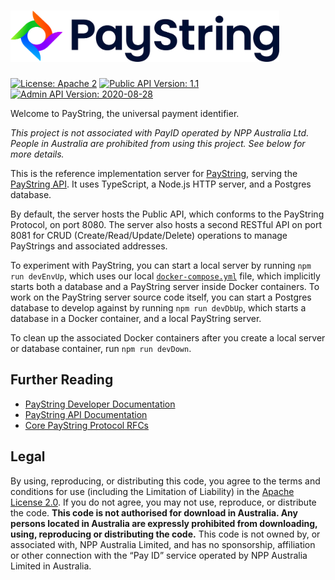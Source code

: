 # [<img src="img/paystring-logo-color.png" alt="PayString" width="430" height="82" />](https://www.paystring.org/)

[![License: Apache 2](https://img.shields.io/badge/license-Apache%202-brightgreen)](https://github.com/PayString/paystring/blob/master/LICENSE)
[![Public API Version: 1.1](https://img.shields.io/badge/Public%20API%20Version-1.1-blue)](https://github.com/PayString/paystring/blob/master/src/config.ts#L1)
[![Admin API Version: 2020-08-28](https://img.shields.io/badge/Admin%20API%20Version-2020--08--25-blue)](https://github.com/PayString/paystring/blob/master/src/config.ts#L2)

Welcome to PayString, the universal payment identifier.

_This project is not associated with PayID operated by NPP Australia Ltd. People in Australia are prohibited from using this project. See below for more details._

This is the reference implementation server for [PayString](https://docs.paystring.org/getting-started), serving the [PayString API](https://api.paystring.org/?version=latest). It uses TypeScript, a Node.js HTTP server, and a Postgres database.

By default, the server hosts the Public API, which conforms to the PayString Protocol, on port 8080. The server also hosts a second RESTful API on port 8081 for CRUD (Create/Read/Update/Delete) operations to manage PayStrings and associated addresses.

To experiment with PayString, you can start a local server by running `npm run devEnvUp`, which uses our local [`docker-compose.yml`](./docker-compose.yml) file, which implicitly starts both a database and a PayString server inside Docker containers. To work on the PayString server source code itself, you can start a Postgres database to develop against by running `npm run devDbUp`, which starts a database in a Docker container, and a local PayString server.

To clean up the associated Docker containers after you create a local server or database container, run `npm run devDown`.

## Further Reading

- [PayString Developer Documentation](https://docs.paystring.org/getting-started)
- [PayString API Documentation](https://api.paystring.org/?version=latest)
- [Core PayString Protocol RFCs](https://github.com/PayString/rfcs)

## Legal

By using, reproducing, or distributing this code, you agree to the terms and conditions for use (including the Limitation of Liability) in the [Apache License 2.0](https://github.com/PayString/paystring/blob/master/LICENSE). If you do not agree, you may not use, reproduce, or distribute the code. **This code is not authorised for download in Australia. Any persons located in Australia are expressly prohibited from downloading, using, reproducing or distributing the code.** This code is not owned by, or associated with, NPP Australia Limited, and has no sponsorship, affiliation or other connection with the “Pay ID” service operated by NPP Australia Limited in Australia.

